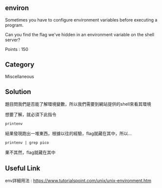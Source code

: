 ## environ
Sometimes you have to configure environment variables before executing a program. 

Can you find the flag we've hidden in an environment variable on the shell server?

Points : 150

## Category
Miscellaneous

## Solution
題目問我們是否能了解環境變數，所以我們需要到網站提供的shell來看其環境

想要了解，就必須下此指令

`printenv`

結果發現跑出一堆東西，根據以往的經驗，flag就藏在其中，所以...

`printenv | grep pico`

果不其然，flag就藏在其中
## Useful Link
env詳細用法 : https://www.tutorialspoint.com/unix/unix-environment.htm
